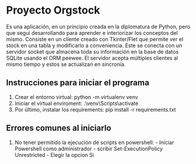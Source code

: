 # Proyecto Orgstock

Es una aplicación, en un principio creada en la diplomatura de Python, pero que seguí desarrollando para aprender e interiorizar los conceptos del mismo. Consiste en un cliente creado con Tkinter/Flet que permite ver el stock en una tabla y modificarlo a conveniencia. Este se conecta con un servidor socket que almacena toda su información en la base de datos SQLite usando el ORM peewee. El servidor acepta múltiples clientes al mismo tiempo y estos se actualizan en sincronía.


## Instrucciones para iniciar el programa

1. Crear el entorno virtual: python -m virtualenv venv
2. Iniciar el virtual enviroment: .\venv\Scripts\activate
3. Por último, instalar los requirements: pip install -r requirements.txt

## Errores comunes al iniciarlo

1. No tener permitido la ejecución de scripts en powershell: 
       - Iniciar Powershell como administrador
       - scribir Set-ExecutionPolicy Unrestricted
       - Elegir la opcion Si


